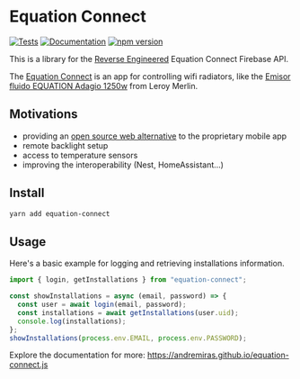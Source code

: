 # Equation Connect

[![Tests](https://github.com/AndreMiras/equation-connect.js/workflows/Tests/badge.svg?branch=develop)](https://github.com/AndreMiras/equation-connect.js/actions/workflows/tests.yml)
[![Documentation](https://github.com/AndreMiras/equation-connect.js/workflows/Documentation/badge.svg?branch=develop)](https://github.com/AndreMiras/equation-connect.js/actions/workflows/documentation.yml)
[![npm version](https://badge.fury.io/js/equation-connect.svg)](https://badge.fury.io/js/equation-connect)

This is a library for the [Reverse Engineered](docs/ReverseEngineering.md)
Equation Connect Firebase API.

The [Equation Connect](https://play.google.com/store/apps/details?id=com.equation.connect)
is an app for controlling wifi radiators, like the
[Emisor fluido EQUATION Adagio 1250w](https://www.leroymerlin.es/fp/83406849/emisor-fluido-equation-adagio-1250w)
from Leroy Merlin.

## Motivations
- providing an [open source web alternative](https://github.com/AndreMiras/equation-connect)
  to the proprietary mobile app
- remote backlight setup
- access to temperature sensors
- improving the interoperability (Nest, HomeAssistant...)

## Install
```sh
yarn add equation-connect
```

## Usage
Here's a basic example for logging and retrieving installations information.
```js
import { login, getInstallations } from "equation-connect";

const showInstallations = async (email, password) => {
  const user = await login(email, password);
  const installations = await getInstallations(user.uid);
  console.log(installations);
};
showInstallations(process.env.EMAIL, process.env.PASSWORD);
```
Explore the documentation for more:
<https://andremiras.github.io/equation-connect.js>
